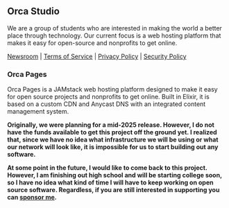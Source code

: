 ## Orca Studio

We are a group of students who are interested in making the world a better place through technology. Our current focus is a web hosting platform that makes it easy for open-source and nonprofits to get online.

[Newsroom](https://orca-group.github.io/posts) | [Terms of Service](https://orca-group.github.io/tos) | [Privacy Policy](https://orca-group.github.io/privacy) | [Security Policy](https://orca-group.github.io/security)

### Orca Pages

Orca Pages is a JAMstack web hosting platform designed to make it easy for open source projects and nonprofits to get online. Built in Elixir, it is based on a custom CDN and Anycast DNS with an integrated content management system.

**Originally, we were planning for a mid-2025 release. However, I do not have the funds available to get this project off the ground yet. I realized that, since we have no idea what infrastructure we will be using or what our network will look like, it is impossible for us to start building out any software.**

**At some point in the future, I would like to come back to this project. However, I am finishing out high school and will be starting college soon, so I have no idea what kind of time I will have to keep working on open source software. Regardless, if you are still interested in supporting you can [sponsor me](https://github.com/sponsors/lukewhrit).**

